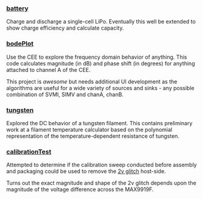 ### [battery](battery/)

Charge and discharge a single-cell LiPo. Eventually this well be extended to show charge efficiency and calculate capacity.

### [bodePlot](bodePlot/)

Use the CEE to explore the frequency domain behavior of anything. This code calculates magnitude (in dB) and phase shift (in degrees) for anything attached to channel A of the CEE.

This project is _awesome_ but needs additional UI development as the algorithms are useful for a wide variety of sources and sinks - any possible combination of SVMI, SIMV and chanA, chanB.

### [tungsten](tungsten)

Explored the DC behavior of a tungsten filament. This contains preliminary work at a filament temperature calculator based on the polynomial representation of the temperature-dependent resistance of tungsten.

### [calibrationTest](calibrationTest)

Attempted to determine if the calibration sweep conducted before assembly and packaging could be used to remove the [2v glitch](https://github.com/nonolith/CEE/issues/25) host-side.

Turns out the exact magnitude and shape of the 2v glitch depends upon the magnitude of the voltage difference across the MAX9919F.

